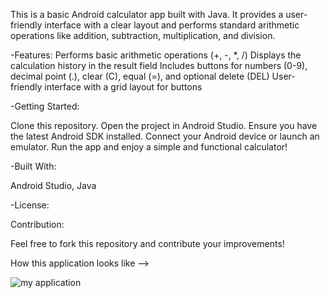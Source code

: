 This is a basic Android calculator app built with Java. It provides a user-friendly interface with a clear layout and performs standard arithmetic operations like addition, subtraction, multiplication, and division.

-Features:
Performs basic arithmetic operations (+, -, *, /)
Displays the calculation history in the result field
Includes buttons for numbers (0-9), decimal point (.), clear (C), equal (=), and optional delete (DEL)
User-friendly interface with a grid layout for buttons

-Getting Started:

Clone this repository.
Open the project in Android Studio.
Ensure you have the latest Android SDK installed.
Connect your Android device or launch an emulator.
Run the app and enjoy a simple and functional calculator!

-Built With:

Android Studio, 
Java

-License:

Contribution:

Feel free to fork this repository and contribute your improvements!

How this application looks like -->

![my application](https://github.com/user-attachments/assets/975941af-cb34-4440-9aff-1b307a9019ef)
